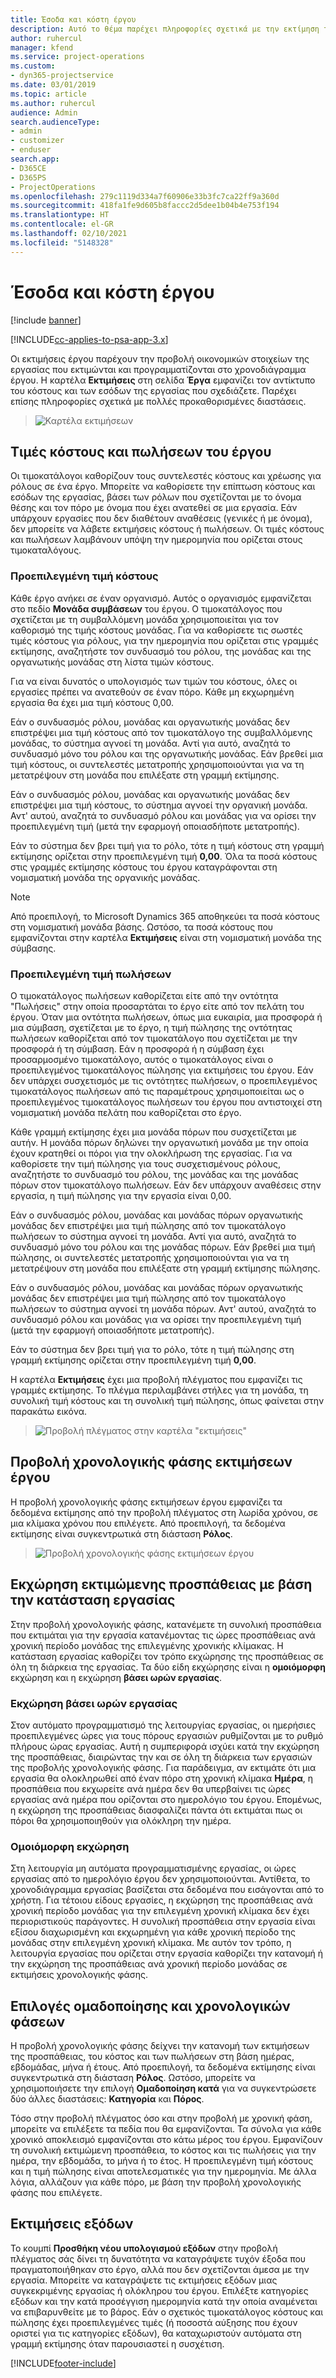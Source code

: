 ```yaml
---
title: Έσοδα και κόστη έργου
description: Αυτό το θέμα παρέχει πληροφορίες σχετικά με την εκτίμηση του κόστους και των εσόδων του έργου.
author: ruhercul
manager: kfend
ms.service: project-operations
ms.custom:
- dyn365-projectservice
ms.date: 03/01/2019
ms.topic: article
ms.author: ruhercul
audience: Admin
search.audienceType:
- admin
- customizer
- enduser
search.app:
- D365CE
- D365PS
- ProjectOperations
ms.openlocfilehash: 279c1119d334a7f60906e33b3fc7ca22ff9a360d
ms.sourcegitcommit: 418fa1fe9d605b8faccc2d5dee1b04b4e753f194
ms.translationtype: HT
ms.contentlocale: el-GR
ms.lasthandoff: 02/10/2021
ms.locfileid: "5148328"
---
```

# <a name="project-costs-and-revenue"></a>Έσοδα και κόστη έργου

[!include [banner](../includes/psa-now-project-operations.md)]

[!INCLUDE[cc-applies-to-psa-app-3.x](../includes/cc-applies-to-psa-app-3x.md)]

Οι εκτιμήσεις έργου παρέχουν την προβολή οικονομικών στοιχείων της εργασίας που εκτιμώνται και προγραμματίζονται στο χρονοδιάγραμμα έργου. Η καρτέλα **Εκτιμήσεις** στη σελίδα **Έργα** εμφανίζει τον αντίκτυπο του κόστους και των εσόδων της εργασίας που σχεδιάζετε. Παρέχει επίσης πληροφορίες σχετικά με πολλές προκαθορισμένες διαστάσεις. 

> ![Καρτέλα εκτιμήσεων](media/project-5.png)

## <a name="cost-and-sales-values-of-the-project"></a>Τιμές κόστους και πωλήσεων του έργου

Οι τιμοκατάλογοι καθορίζουν τους συντελεστές κόστους και χρέωσης για ρόλους σε ένα έργο. Μπορείτε να καθορίσετε την επίπτωση κόστους και εσόδων της εργασίας, βάσει των ρόλων που σχετίζονται με το όνομα θέσης και τον πόρο με όνομα που έχει ανατεθεί σε μια εργασία. Εάν υπάρχουν εργασίες που δεν διαθέτουν αναθέσεις (γενικές ή με όνομα), δεν μπορείτε να λάβετε εκτιμήσεις κόστους ή πωλήσεων. Οι τιμές κόστους και πωλήσεων λαμβάνουν υπόψη την ημερομηνία που ορίζεται στους τιμοκαταλόγους.

### <a name="default-cost-price"></a>Προεπιλεγμένη τιμή κόστους  

Κάθε έργο ανήκει σε έναν οργανισμό. Αυτός ο οργανισμός εμφανίζεται στο πεδίο **Μονάδα συμβάσεων** του έργου. Ο τιμοκατάλογος που σχετίζεται με τη συμβαλλόμενη μονάδα χρησιμοποιείται για τον καθορισμό της τιμής κόστους μονάδας. Για να καθορίσετε τις σωστές τιμές κόστους για ρόλους, για την ημερομηνία που ορίζεται στις γραμμές εκτίμησης, αναζητήστε τον συνδυασμό του ρόλου, της μονάδας και της οργανωτικής μονάδας στη λίστα τιμών κόστους. 

Για να είναι δυνατός ο υπολογισμός των τιμών του κόστους, όλες οι εργασίες πρέπει να ανατεθούν σε έναν πόρο. Κάθε μη εκχωρημένη εργασία θα έχει μια τιμή κόστους 0,00.

Εάν ο συνδυασμός ρόλου, μονάδας και οργανωτικής μονάδας δεν επιστρέψει μια τιμή κόστους από τον τιμοκατάλογο της συμβαλλόμενης μονάδας, το σύστημα αγνοεί τη μονάδα. Αντί για αυτό, αναζητά το συνδυασμό μόνο του ρόλου και της οργανωτικής μονάδας. Εάν βρεθεί μια τιμή κόστους, οι συντελεστές μετατροπής χρησιμοποιούνται για να τη μετατρέψουν στη μονάδα που επιλέξατε στη γραμμή εκτίμησης.

Εάν ο συνδυασμός ρόλου, μονάδας και οργανωτικής μονάδας δεν επιστρέψει μια τιμή κόστους, το σύστημα αγνοεί την οργανική μονάδα. Αντ' αυτού, αναζητά το συνδυασμό ρόλου και μονάδας για να ορίσει την προεπιλεγμένη τιμή (μετά την εφαρμογή οποιασδήποτε μετατροπής).

Εάν το σύστημα δεν βρει τιμή για το ρόλο, τότε η τιμή κόστους στη γραμμή εκτίμησης ορίζεται στην προεπιλεγμένη τιμή **0,00**. Όλα τα ποσά κόστους στις γραμμές εκτίμησης κόστους του έργου καταγράφονται στη νομισματική μονάδα της οργανικής μονάδας.

> [!NOTE]
> Από προεπιλογή, το Microsoft Dynamics 365 αποθηκεύει τα ποσά κόστους στη νομισματική μονάδα βάσης. Ωστόσο, τα ποσά κόστους που εμφανίζονται στην καρτέλα **Εκτιμήσεις** είναι στη νομισματική μονάδα της σύμβασης.  

### <a name="default-sales-price"></a>Προεπιλεγμένη τιμή πωλήσεων 

Ο τιμοκατάλογος πωλήσεων καθορίζεται είτε από την οντότητα "Πωλήσεις" στην οποία προσαρτάται το έργο είτε από τον πελάτη του έργου. Όταν μια οντότητα πωλήσεων, όπως μια ευκαιρία, μια προσφορά ή μια σύμβαση, σχετίζεται με το έργο, η τιμή πώλησης της οντότητας πωλήσεων καθορίζεται από τον τιμοκατάλογο που σχετίζεται με την προσφορά ή τη σύμβαση. Εάν η προσφορά ή η σύμβαση έχει προσαρμοσμένο τιμοκατάλογο, αυτός ο τιμοκατάλογος είναι ο προεπιλεγμένος τιμοκατάλογος πώλησης για εκτιμήσεις του έργου. Εάν δεν υπάρχει συσχετισμός με τις οντότητες πωλήσεων, ο προεπιλεγμένος τιμοκατάλογος πωλήσεων από τις παραμέτρους χρησιμοποιείται ως ο προεπιλεγμένος τιμοκατάλογος πωλήσεων του έργου που αντιστοιχεί στη νομισματική μονάδα πελάτη που καθορίζεται στο έργο.

Κάθε γραμμή εκτίμησης έχει μια μονάδα πόρων που συσχετίζεται με αυτήν. Η μονάδα πόρων δηλώνει την οργανωτική μονάδα με την οποία έχουν κρατηθεί οι πόροι για την ολοκλήρωση της εργασίας. Για να καθορίσετε την τιμή πώλησης για τους συσχετισμένους ρόλους, αναζητήστε το συνδυασμό του ρόλου, της μονάδας και της μονάδας πόρων στον τιμοκατάλογο πωλήσεων. Εάν δεν υπάρχουν αναθέσεις στην εργασία, η τιμή πώλησης για την εργασία είναι 0,00.

Εάν ο συνδυασμός ρόλου, μονάδας και μονάδας πόρων οργανωτικής μονάδας δεν επιστρέψει μια τιμή πώλησης από τον τιμοκατάλογο πωλήσεων το σύστημα αγνοεί τη μονάδα. Αντί για αυτό, αναζητά το συνδυασμό μόνο του ρόλου και της μονάδας πόρων. Εάν βρεθεί μια τιμή πώλησης, οι συντελεστές μετατροπής χρησιμοποιούνται για να τη μετατρέψουν στη μονάδα που επιλέξατε στη γραμμή εκτίμησης πώλησης. 

Εάν ο συνδυασμός ρόλου, μονάδας και μονάδας πόρων οργανωτικής μονάδας δεν επιστρέψει μια τιμή πώλησης από τον τιμοκατάλογο πωλήσεων το σύστημα αγνοεί τη μονάδα πόρων. Αντ' αυτού, αναζητά το συνδυασμό ρόλου και μονάδας για να ορίσει την προεπιλεγμένη τιμή (μετά την εφαρμογή οποιασδήποτε μετατροπής).

Εάν το σύστημα δεν βρει τιμή για το ρόλο, τότε η τιμή πώλησης στη γραμμή εκτίμησης ορίζεται στην προεπιλεγμένη τιμή **0,00**.

Η καρτέλα **Εκτιμήσεις** έχει μια προβολή πλέγματος που εμφανίζει τις γραμμές εκτίμησης. Το πλέγμα περιλαμβάνει στήλες για τη μονάδα, τη συνολική τιμή κόστους και τη συνολική τιμή πώλησης, όπως φαίνεται στην παρακάτω εικόνα. 

> ![Προβολή πλέγματος στην καρτέλα "εκτιμήσεις"](media/project-6.png)

## <a name="time-phased-view-of-project-estimates"></a>Προβολή χρονολογικής φάσης εκτιμήσεων έργου

Η προβολή χρονολογικής φάσης εκτιμήσεων έργου εμφανίζει τα δεδομένα εκτίμησης από την προβολή πλέγματος στη λωρίδα χρόνου, σε μια κλίμακα χρόνου που επιλέγετε. Από προεπιλογή, τα δεδομένα εκτίμησης είναι συγκεντρωτικά στη διάσταση **Ρόλος**.

> ![Προβολή χρονολογικής φάσης εκτιμήσεων έργου](media/project-7.png)

## <a name="allocating-estimated-effort-based-on-the-task-mode"></a>Εκχώρηση εκτιμώμενης προσπάθειας με βάση την κατάσταση εργασίας

Στην προβολή χρονολογικής φάσης, κατανέμετε τη συνολική προσπάθεια που εκτιμάται για την εργασία κατανέμοντας τις ώρες προσπάθειας ανά χρονική περίοδο μονάδας της επιλεγμένης χρονικής κλίμακας. Η κατάσταση εργασίας καθορίζει τον τρόπο εκχώρησης της προσπάθειας σε όλη τη διάρκεια της εργασίας. Τα δύο είδη εκχώρησης είναι η **ομοιόμορφη** εκχώρηση και η εκχώρηση **βάσει ωρών εργασίας**.

### <a name="work-hours-based-allocation"></a>Εκχώρηση βάσει ωρών εργασίας
 
Στον αυτόματο προγραμματισμό της λειτουργίας εργασίας, οι ημερήσιες προεπιλεγμένες ώρες για τους πόρους εργασιών ρυθμίζονται με το ρυθμό πλήρους ώρας εργασίας. Αυτή η συμπεριφορά ισχύει κατά την εκχώρηση της προσπάθειας, διαιρώντας την και σε όλη τη διάρκεια των εργασιών της προβολής χρονολογικής φάσης. Για παράδειγμα, αν εκτιμάτε ότι μια εργασία θα ολοκληρωθεί από έναν πόρο στη χρονική κλίμακα **Ημέρα**, η προσπάθεια που εκχωρείτε ανά ημέρα δεν θα υπερβαίνει τις ώρες εργασίας ανά ημέρα που ορίζονται στο ημερολόγιο του έργου. Επομένως, η εκχώρηση της προσπάθειας διασφαλίζει πάντα ότι εκτιμάται πως οι πόροι θα χρησιμοποιηθούν για ολόκληρη την ημέρα.

### <a name="even-allocation"></a>Ομοιόμορφη εκχώρηση

Στη λειτουργία μη αυτόματα προγραμματισμένης εργασίας, οι ώρες εργασίας από το ημερολόγιο έργου δεν χρησιμοποιούνται. Αντίθετα, το χρονοδιάγραμμα εργασίας βασίζεται στα δεδομένα που εισάγονται από το χρήστη. Για τέτοιου είδους εργασίες, η εκχώρηση της προσπάθειας ανά χρονική περίοδο μονάδας για την επιλεγμένη χρονική κλίμακα δεν έχει περιοριστικούς παράγοντες. Η συνολική προσπάθεια στην εργασία είναι εξίσου διαχωρισμένη και εκχωρημένη για κάθε χρονική περίοδο της μονάδας στην επιλεγμένη χρονική κλίμακα. Με αυτόν τον τρόπο, η λειτουργία εργασίας που ορίζεται στην εργασία καθορίζει την κατανομή ή την εκχώρηση της προσπάθειας ανά χρονική περίοδο μονάδας σε εκτιμήσεις χρονολογικής φάσης.

## <a name="grouping-and-time-phasing-options"></a>Επιλογές ομαδοποίησης και χρονολογικών φάσεων

Η προβολή χρονολογικής φάσης δείχνει την κατανομή των εκτιμήσεων της προσπάθειας, του κόστος και των πωλήσεων στη βάση ημέρας, εβδομάδας, μήνα ή έτους. Από προεπιλογή, τα δεδομένα εκτίμησης είναι συγκεντρωτικά στη διάσταση **Ρόλος**. Ωστόσο, μπορείτε να χρησιμοποιήσετε την επιλογή **Ομαδοποίηση κατά** για να συγκεντρώσετε δύο άλλες διαστάσεις: **Κατηγορία** και **Πόρος**.

Τόσο στην προβολή πλέγματος όσο και στην προβολή με χρονική φάση, μπορείτε να επιλέξετε τα πεδία που θα εμφανίζονται. Τα σύνολα για κάθε χρονικό αποκλεισμό εμφανίζονται στο κάτω μέρος του έργου. Εμφανίζουν τη συνολική εκτιμώμενη προσπάθεια, το κόστος και τις πωλήσεις για την ημέρα, την εβδομάδα, το μήνα ή το έτος. Η προεπιλεγμένη τιμή κόστους και η τιμή πώλησης είναι αποτελεσματικές για την ημερομηνία. Με άλλα λόγια, αλλάζουν για κάθε πόρο, με βάση την προβολή χρονολογικής φάσης που επιλέγετε.

## <a name="expense-estimates"></a>Εκτιμήσεις εξόδων

Το κουμπί **Προσθήκη νέου υπολογισμού εξόδων** στην προβολή πλέγματος σάς δίνει τη δυνατότητα να καταγράψετε τυχόν έξοδα που πραγματοποιήθηκαν στο έργο, αλλά που δεν σχετίζονται άμεσα με την εργασία. Μπορείτε να καταγράψετε τις εκτιμήσεις εξόδων μιας συγκεκριμένης εργασίας ή ολόκληρου του έργου. Επιλέξτε κατηγορίες εξόδων και την κατά προσέγγιση ημερομηνία κατά την οποία αναμένεται να επιβαρυνθείτε με το βάρος. Εάν ο σχετικός τιμοκατάλογος κόστους και πώλησης έχει προεπιλεγμένες τιμές (ή ποσοστά αύξησης που έχουν οριστεί για τις κατηγορίες εξόδων), θα καταχωριστούν αυτόματα στη γραμμή εκτίμησης όταν παρουσιαστεί η συσχέτιση.


[!INCLUDE[footer-include](../includes/footer-banner.md)]